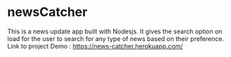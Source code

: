 # newsCatcher
This is a news update app built with Nodesjs. It gives the search option on load for the user to search for any type of news based on their preference. 
Link to project Demo : https://news-catcher.herokuapp.com/

